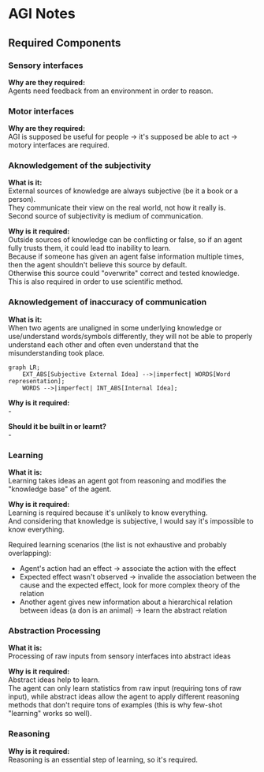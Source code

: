 # AGI Notes

## Required Components

### Sensory interfaces
**Why are they required:**  
Agents need feedback from an environment in order to reason. 

### Motor interfaces
**Why are they required:**  
AGI is supposed be useful for people -> it's supposed be able to act -> motory interfaces are required.


### Aknowledgement of the subjectivity
**What is it:**  
External sources of knowledge are always subjective (be it a book or a person).  
They communicate their view on the real world, not how it really is.   
Second source of subjectivity is medium of communication.   

**Why is it required:**  
Outside sources of knowledge can be conflicting or false, so if an agent fully trusts them, it could lead tto inability to learn.  
Because if someone has given an agent false information multiple times, then the agent shouldn't believe this source by default.  
Otherwise this source could "overwrite" correct and tested knowledge.   
This is also required in order to use scientific method.  

### Aknowledgement of inaccuracy of communication
**What is it:**  
When two agents are unaligned in some underlying knowledge or use/understand words/symbols differently, they will not be able to properly understand each other and often even understand that the misunderstanding took place.  
```mermaid
graph LR;
    EXT_ABS[Subjective External Idea] -->|imperfect| WORDS[Word representation];
    WORDS -->|imperfect| INT_ABS[Internal Idea];
```

**Why is it required:**  
\-

**Should it be built in or learnt?**  
\-

### Learning
**What it is:**  
Learning takes ideas an agent got from reasoning and modifies the "knowledge base" of the agent.

**Why is it required:**  
Learning is required because it's unlikely to know everything.  
And considering that knowledge is subjective, I would say it's impossible to know everything.  

Required learning scenarios (the list is not exhaustive and probably overlapping):
- Agent's action had an effect -> associate the action with the effect
- Expected effect wasn't observed -> invalide the association between the cause and the expected effect, look for more complex theory of the relation
- Another agent gives new information about a hierarchical relation between ideas (a don is an animal) -> learn the abstract relation

### Abstraction Processing
**What it is:**  
Processing of raw inputs from sensory interfaces into abstract ideas

**Why is it required:**  
Abstract ideas help to learn.   
The agent can only learn statistics from raw input (requiring tons of raw input), while abstract ideas allow the agent to apply different reasoning methods that don't require tons of examples (this is why few-shot "learning" works so well).  

### Reasoning
**Why is it required:**  
Reasoning is an essential step of learning, so it's required.

